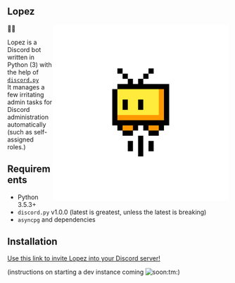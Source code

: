 Lopez
---
<img src="https://raw.githubusercontent.com/BHSSFRC/lopez/master/img/lopez.png" alt="Lopez's profile picture" align="right" width="400px">

:snake::robot:

Lopez is a Discord bot written in Python (3) with the help of [`discord.py`](https://github.com/Rapptz/discord.py)  
It manages a few irritating admin tasks for Discord administration automatically (such as self-assigned roles.)

## Requirements
* Python 3.5.3+
* `discord.py` v1.0.0 (latest is greatest, unless the latest is breaking)
* `asyncpg` and dependencies

## Installation
[Use this link to invite Lopez into your Discord server!](https://discordapp.com/oauth2/authorize?client_id=436251140376494080&scope=bot&permissions=335899840)

(instructions on starting a dev instance coming <img src="https://media1.tenor.com/images/93253f6c6f029c3e056281164084c209/tenor.gif?itemid=12050318" alt="soon:tm:" width="50px">)
